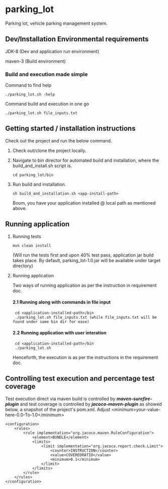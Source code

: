 # parking_lot
Parking lot, vehicle parking management system.

## Dev/Installation Environmental requirements
JDK-8 (Dev and application run environment)

maven-3 (Build environment)


### Build and execution made simple
Command to find help

    ./parking_lot.sh -help


Command build and execution in one go

    ./parking_lot.sh file_inputs.txt

## Getting started / installation instructions
Check out the project and run the below command.
1. Check out/clone the project locally.
2. Navigate to bin director for automated build and installation, where the build_and_install.sh script is.

       cd parking_lot/bin
3. Run build and installation.

       sh build_and_installation.sh <app-install-path>

    Boom, you have your application installed @ local path as mentioned above.

## Running application
1. Running tests

       mvn clean install

    (Will run the tests first and upon 40% test pass, application jar build takes place. By default, parking_lot-1.0.jar will be available under target directory)

2. Running application

    Two ways of running application as per the instruction in requirement doc.
    #### 2.1 Running along with commands in file input
        cd <application-installed-path>/bin
        ./parking_lot.sh file_inputs.txt (while file_inputs.txt will be found under same bin dir for ease)

    #### 2.2 Running application with user interation
        cd <application-installed-path>/bin
        ./parking_lot.sh

    Henceforth, the execution is as per the instructions in the requirement doc.

## Controlling test execution and percentage test coverage
Test execution direct via maven build is controlled by ***maven-surefire-plugin*** and test coverage is controlled by ***jacoco-maven-plugin*** as showed below, a snapshot of the project's pom.xml. Adjust <minimum\>your-value-here-0.0-To-1.0</minimum\>



    <configuration>
        <rules>
            <rule implementation="org.jacoco.maven.RuleConfiguration">
                <element>BUNDLE</element>
                <limits>
                    <limit implementation="org.jacoco.report.check.Limit">
                        <counter>INSTRUCTION</counter>
                        <value>COVEREDRATIO</value>
                        <minimum>0.1</minimum>
                    </limit>
                </limits>
            </rule>
        </rules>
    </configuration>





